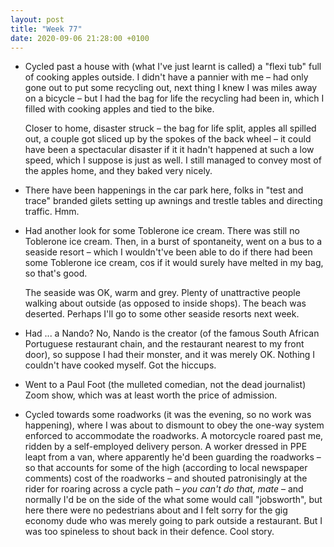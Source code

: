 ```yaml
---
layout: post
title: "Week 77"
date: 2020-09-06 21:28:00 +0100
---
```


- Cycled past a house with (what I've just learnt is called) a "flexi tub" full of cooking apples outside. I didn't have a pannier with me – had only gone out to put some recycling out, next thing I knew I was miles away on a bicycle – but I had the bag for life the recycling had been in, which I filled with cooking apples and tied to the bike.

  Closer to home, disaster struck – the bag for life split, apples all spilled out, a couple got sliced up by the spokes of the back wheel – it could have been a spectacular disaster if it it hadn't happened at such a low speed, which I suppose is just as well. I still managed to convey most of the apples home, and they baked very nicely.

- There have been happenings in the car park here, folks in "test and trace" branded gilets setting up awnings and trestle tables and directing traffic. Hmm.

- Had another look for some Toblerone ice cream. There was still no Toblerone ice cream. Then, in a burst of spontaneity, went on a bus to a seaside resort – which I wouldn't've been able to do if there had been some Toblerone ice cream, cos if it would surely have melted in my bag, so that's good.

  The seaside was OK, warm and grey. Plenty of unattractive people walking about outside (as opposed to inside shops). The beach was deserted. Perhaps I'll go to some other seaside resorts next week.

- Had ... a Nando? No, Nando is the creator (of the famous South African Portuguese restaurant chain, and the restaurant nearest to my front door), so suppose I had their monster, and it was merely OK. Nothing I couldn't have cooked myself. Got the hiccups.

- Went to a Paul Foot (the mulleted comedian, not the dead journalist) Zoom show, which was at least worth the price of admission.

- Cycled towards some roadworks (it was the evening, so no work was happening), where I was about to dismount to obey the one-way system enforced to accommodate the roadworks. A motorcycle roared past me, ridden by a self-employed delivery person. A worker dressed in PPE leapt from a van, where apparently he'd been guarding the roadworks – so that accounts for some of the high (according to local newspaper comments) cost of the roadworks – and shouted patronisingly at the rider for roaring across a cycle path – _you can't do that, mate_ – and normally I'd be on the side of the what some would call "jobsworth", but here there were no pedestrians about and I felt sorry for the gig economy dude who was merely going to park outside a restaurant. But I was too spineless to shout back in their defence. Cool story.

